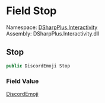 # Field Stop

Namespace: [DSharpPlus.Interactivity](DSharpPlus.Interactivity.md)  
Assembly: DSharpPlus.Interactivity.dll

## <a id="DSharpPlus_Interactivity_PaginationEmojis_Stop"></a>Stop

```csharp
public DiscordEmoji Stop
```

### Field Value

[DiscordEmoji](DSharpPlus.Entities.DiscordEmoji.md)

